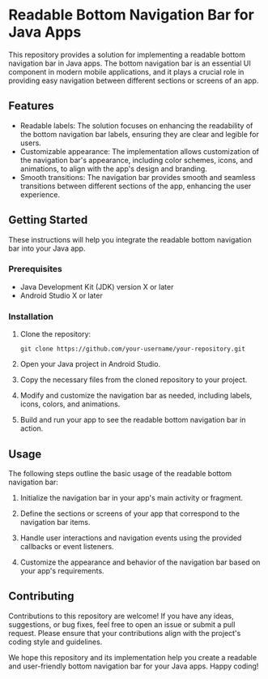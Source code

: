 # Readable Bottom Navigation Bar for Java Apps

This repository provides a solution for implementing a readable bottom navigation bar in Java apps. The bottom navigation bar is an essential UI component in modern mobile applications, and it plays a crucial role in providing easy navigation between different sections or screens of an app.

## Features

- Readable labels: The solution focuses on enhancing the readability of the bottom navigation bar labels, ensuring they are clear and legible for users.
- Customizable appearance: The implementation allows customization of the navigation bar's appearance, including color schemes, icons, and animations, to align with the app's design and branding.
- Smooth transitions: The navigation bar provides smooth and seamless transitions between different sections of the app, enhancing the user experience.

## Getting Started

These instructions will help you integrate the readable bottom navigation bar into your Java app.

### Prerequisites

- Java Development Kit (JDK) version X or later
- Android Studio X or later

### Installation

1. Clone the repository:

   ```
   git clone https://github.com/your-username/your-repository.git
   ```

2. Open your Java project in Android Studio.

3. Copy the necessary files from the cloned repository to your project.

4. Modify and customize the navigation bar as needed, including labels, icons, colors, and animations.

5. Build and run your app to see the readable bottom navigation bar in action.

## Usage

The following steps outline the basic usage of the readable bottom navigation bar:

1. Initialize the navigation bar in your app's main activity or fragment.

2. Define the sections or screens of your app that correspond to the navigation bar items.

3. Handle user interactions and navigation events using the provided callbacks or event listeners.

4. Customize the appearance and behavior of the navigation bar based on your app's requirements.

## Contributing

Contributions to this repository are welcome! If you have any ideas, suggestions, or bug fixes, feel free to open an issue or submit a pull request. Please ensure that your contributions align with the project's coding style and guidelines.

We hope this repository and its implementation help you create a readable and user-friendly bottom navigation bar for your Java apps. Happy coding!
